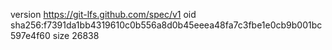version https://git-lfs.github.com/spec/v1
oid sha256:f7391da1bb4319610c0b556a8d0b45eeea48fa7c3fbe1e0cb9b001bc597e4f60
size 26838
